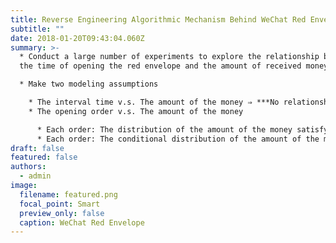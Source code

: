 ```yaml
---
title: Reverse Engineering Algorithmic Mechanism Behind WeChat Red Envelope
subtitle: ""
date: 2018-01-20T09:43:04.060Z
summary: >-
  * Conduct a large number of experiments to explore the relationship between
  the time of opening the red envelope and the amount of received money

  * Make two modeling assumptions

    * The interval time v.s. The amount of the money ⇒ ***No relationship***
    * The opening order v.s. The amount of the money

      * Each order: The distribution of the amount of the money satisfy ***skew distribution***
      * Each order: The conditional distribution of the amount of the money satisfy ***uniform distribution***
draft: false
featured: false
authors:
  - admin
image:
  filename: featured.png
  focal_point: Smart
  preview_only: false
  caption: WeChat Red Envelope
---
```

